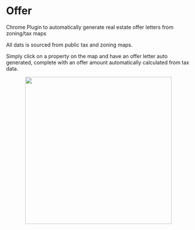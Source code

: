 # Offer
Chrome Plugin to automatically generate real estate offer letters from zoning/tax maps

All dats is sourced from public tax and zoning maps.

Simply click on a property on the map and have an offer letter auto generated, complete with an offer amount automatically calculated from tax data.

<p><img style="display: block; margin-left: auto; margin-right: auto;" src="https://drive.google.com/uc?export=view&amp;id=1vQpXMrtv9h8VATyI-UnXjB35uN7IYqT3" alt="" width="400" /></p>

